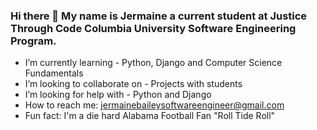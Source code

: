### Hi there 👋 My name is Jermaine a current student at Justice Through Code Columbia University Software Engineering Program.



- I’m currently learning - Python, Django and Computer Science Fundamentals
- I’m looking to collaborate on - Projects with students
- I’m looking for help with - Python and Django
- How to reach me: jermainebaileysoftwareengineer@gmail.com
- Fun fact: I'm a die hard Alabama Football Fan "Roll Tide Roll"

